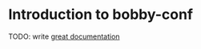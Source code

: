 # Introduction to bobby-conf

TODO: write [great documentation](http://jacobian.org/writing/great-documentation/what-to-write/)
